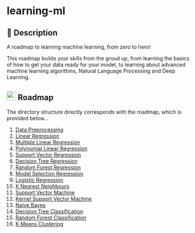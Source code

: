 # learning-ml

## 📃 Description

A roadmap to learning machine learning, from zero to hero! 

This roadmap builds your skills from the groud up, from learning the basics of how to get your data ready for your model, to learning about advanced machine learning algorithms, Natural Language Processing and Deep Learning.

## <img width="25px" src="https://skillicons.dev/icons?i=python"/> Roadmap

The directory structure directly corresponds with the roadmap, which is provided below...

1. [Data Preprocessing](./01-data-preprocessing/)
2. [Linear Regression](./02-linear-regression/)
3. [Multiple Linear Regression](./03-multiple-linear-regression/)
4. [Polynomial Linear Regression](./04-polynomial-linear-regression/)
5. [Support Vector Regression](./05-support-vector-regression/)
6. [Decision Tree Regression](./06-decision-tree-regression/)
7. [Random Forest Regression](./07-random-forest-regression/)
8. [Model Selection Regression](./08-model-selection-regression/)
9. [Logistic Regression](./09-logistic-regression/)
10. [K Nearest Neighbours](./10-k-nearest-neighbours/)
11. [Support Vector Machine](./11-support-vector-machine/)
12. [Kernel Support Vector Machine](./12-kernel-support-vector-machine/)
13. [Naive Bayes](./13-naive-bayes/)
14. [Decision Tree Classification](./14-decision-tree-classification/)
15. [Random Forest Classification](./15-random-forest-classification/)
16. [K Means Clustering](./16-k-means-clustering/)